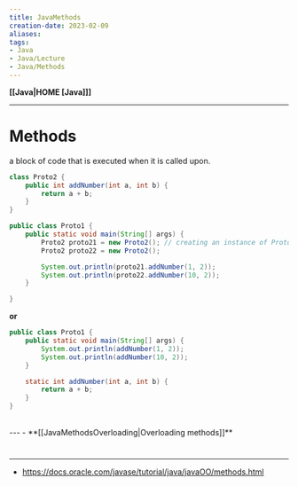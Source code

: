 ```yaml
---
title: JavaMethods
creation-date: 2023-02-09
aliases:
tags:
- Java
- Java/Lecture
- Java/Methods
---
```

**[[Java|HOME [Java]]]**

---
# Methods
a block of code that is executed when it is called upon.
```java
class Proto2 {
    public int addNumber(int a, int b) {
        return a + b;
    }
}

public class Proto1 {
    public static void main(String[] args) {
        Proto2 proto21 = new Proto2(); // creating an instance of Proto2 class
        Proto2 proto22 = new Proto2();

        System.out.println(proto21.addNumber(1, 2));
        System.out.println(proto22.addNumber(10, 2));
    }

}
```

**or**
```java
public class Proto1 {
    public static void main(String[] args) {
        System.out.println(addNumber(1, 2));
        System.out.println(addNumber(10, 2));
    }

	static int addNumber(int a, int b) {
        return a + b;
    }
}
```

<br>
---
- **[[JavaMethodsOverloading|Overloading methods]]**

<br>

# 
---
- https://docs.oracle.com/javase/tutorial/java/javaOO/methods.html